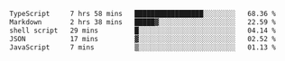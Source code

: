 <!--START_SECTION:waka-->

```txt
TypeScript     7 hrs 58 mins   █████████████████░░░░░░░░   68.36 %
Markdown       2 hrs 38 mins   █████▓░░░░░░░░░░░░░░░░░░░   22.59 %
shell script   29 mins         █░░░░░░░░░░░░░░░░░░░░░░░░   04.14 %
JSON           17 mins         ▓░░░░░░░░░░░░░░░░░░░░░░░░   02.52 %
JavaScript     7 mins          ▒░░░░░░░░░░░░░░░░░░░░░░░░   01.13 %
```

<!--END_SECTION:waka-->
